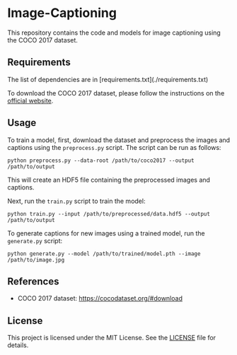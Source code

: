 # Image-Captioning

<p>This repository contains the code and models for image captioning using the COCO 2017 dataset.</p>

<h2>Requirements</h2>

<p>The list of dependencies are in [requirements.txt](./requirements.txt)</p>


<p>To download the COCO 2017 dataset, please follow the instructions on the <a href="https://cocodataset.org/#download">official website</a>.</p>

<h2>Usage</h2>

<p>To train a model, first, download the dataset and preprocess the images and captions using the <code>preprocess.py</code> script. The script can be run as follows:</p>

<pre><code>python preprocess.py --data-root /path/to/coco2017 --output /path/to/output</code></pre>

<p>This will create an HDF5 file containing the preprocessed images and captions.</p>

<p>Next, run the <code>train.py</code> script to train the model:</p>

<pre><code>python train.py --input /path/to/preprocessed/data.hdf5 --output /path/to/output</code></pre>

<p>To generate captions for new images using a trained model, run the <code>generate.py</code> script:</p>

<pre><code>python generate.py --model /path/to/trained/model.pth --image /path/to/image.jpg</code></pre>

<h2>References</h2>

<ul>
  <li>COCO 2017 dataset: <a href="https://cocodataset.org/#download">https://cocodataset.org/#download</a></li>
</ul>

<h2>License</h2>

<p>This project is licensed under the MIT License. See the <a href="LICENSE">LICENSE</a> file for details.</p>
